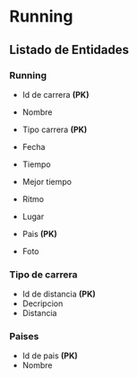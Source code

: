 # Running

## Listado de Entidades

### Running

- Id de carrera **(PK)**
- Nombre
- Tipo carrera **(PK)**

- Fecha
- Tiempo
- Mejor tiempo
- Ritmo 
- Lugar
- Pais **(PK)**
- Foto

### Tipo de carrera

- Id de distancia **(PK)**
- Decripcion
- Distancia

### Paises
- Id de pais **(PK)**
- Nombre
